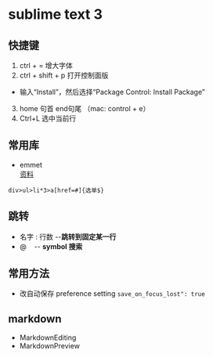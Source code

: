 # sublime text 3

## 快捷键
1. ctrl + =  增大字体
2. ctrl + shift + p  打开控制面版
  - 输入“Install”，然后选择“Package Control: Install Package”
3. home 句首  end句尾 （mac: control + e）
4. Ctrl+L 选中当前行

## 常用库
- emmet  
[资料](https://www.cnblogs.com/jesse131/p/4978966.html)
```
div>ul>li*3>a[href=#]{选单$}
```

## 跳转
- 名字 : 行数    --**跳转到固定某一行**
- @  &nbsp;&nbsp;&nbsp;-- **symbol 搜索**


## 常用方法
- 改自动保存  preference setting ``` save_on_focus_lost": true  ```

## markdown
- MarkdownEditing
- MarkdownPreview
